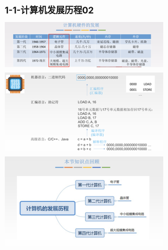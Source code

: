 # 1-1-计算机发展历程02



![](../../.gitbook/assets/image%20%28153%29.png)

![](../../.gitbook/assets/image%20%28103%29.png)

![](../../.gitbook/assets/image%20%281%29.png)

